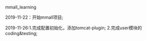 mmall_learning    

2019-11-22：开始mmall项目;

2019-11-26:1.完成配置初始化，添加tomcat-plugin;
		   2.完成user模块的coding&testing;    